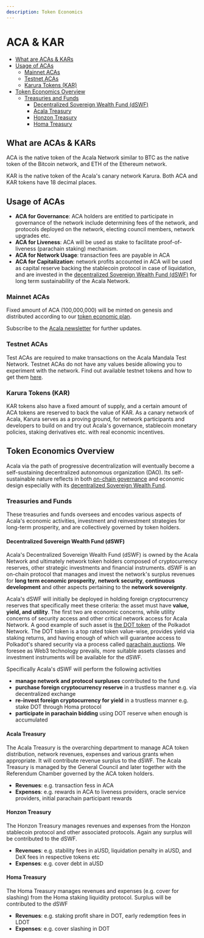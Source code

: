 ```yaml
---
description: Token Economics
---
```


# ACA & KAR

* [What are ACAs & KARs](https://wiki.acala.network/learn/economics/aca-and-kar#what-are-acas-and-kars)
* [Usage of ACAs](https://wiki.acala.network/learn/economics/aca-and-kar#usage-of-acas)
  * [Mainnet ACAs](https://wiki.acala.network/learn/economics/aca-and-kar#mainnet-acas)
  * [Testnet ACAs](https://wiki.acala.network/learn/economics/aca-and-kar#testnet-acas)
  * [Karura Tokens \(KAR\)](https://wiki.acala.network/learn/economics/aca-and-kar#karura-tokens-kar)
* [Token Economics Overview](https://wiki.acala.network/learn/economics/aca-and-kar#token-economics-overview)
  * [Treasuries and Funds](https://wiki.acala.network/learn/economics/aca-and-kar#treasuries-and-funds)
    * [Decentralized Sovereign Wealth Fund \(dSWF\)](https://wiki.acala.network/learn/economics/aca-and-kar#decentralized-sovereign-wealth-fund-dswf)
    * [Acala Treasury](https://wiki.acala.network/learn/economics/aca-and-kar#acala-treasury)
    * [Honzon Treasury](https://wiki.acala.network/learn/economics/aca-and-kar#honzon-treasury)
    * [Homa Treasury](https://wiki.acala.network/learn/economics/aca-and-kar#homa-treasury)

## What are ACAs & KARs

ACA is the native token of the Acala Network similar to BTC as the native token of the Bitcoin network, and ETH of the Ethereum network.

KAR is the native token of the Acala's canary network Karura. Both ACA and KAR tokens have 18 decimal places.

## Usage of ACAs

* **ACA for Governance**: ACA holders are entitled to participate in governance of the network include determining fees of the network, and protocols deployed on the network, electing council members, network upgrades etc.
* **ACA for Liveness**: ACA will be used as stake to facilitate proof-of-liveness \(parachain staking\) mechanism.
* **ACA for Network Usage**: transaction fees are payable in ACA
* **ACA for Capitalization**: network profits accounted in ACA will be used as capital reserve backing the stablecoin protocol in case of liquidation, and are invested in the [decentralized Sovereign Wealth Fund \(dSWF\)](https://github.com/AcalaNetwork/Acala-white-paper/blob/master/Building_a_Decentralized_Sovereign_Wealth_Fund.pdf) for long term sustainability of the Acala Network.

### Mainnet ACAs

Fixed amount of ACA \(100,000,000\) will be minted on genesis and distributed according to our [token economic plan](https://github.com/AcalaNetwork/Acala-white-paper/blob/master/Acala_Token_Economy_Paper.pdf).

Subscribe to the [Acala newsletter](https://share.hsforms.com/1X9RxkXk-R62I0VNbATaDXw4h8qc) for further updates.

### Testnet ACAs

Test ACAs are required to make transactions on the Acala Mandala Test Network. Testnet ACAs do not have any values beside allowing you to experiment with the network. Find out available testnet tokens and how to get them [here](https://wiki.acala.network/learn/get-started#get-test-tokens).

### Karura Tokens \(KAR\)

KAR tokens also have a fixed amount of supply, and a certain amount of ACA tokens are reserved to back the value of KAR. As a canary network of Acala, Karura serves as a proving ground, for network participants and developers to build on and try out Acala's governance, stablecoin monetary policies, staking derivatives etc. with real economic incentives.

## Token Economics Overview

Acala via the path of progressive decentralization will eventually become a self-sustaining decentralized autonomous organization \(DAO\). Its self-sustainable nature reflects in both [on-chain governance](https://wiki.acala.network/maintain/governance-guides/governance-overview) and economic design especially with its [decentralized Sovereign Wealth Fund](https://github.com/AcalaNetwork/Acala-white-paper/blob/master/Building_a_Decentralized_Sovereign_Wealth_Fund.pdf).

### Treasuries and Funds

These treasuries and funds oversees and encodes various aspects of Acala's economic activities, investment and reinvestment strategies for long-term prosperity, and are collectively governed by token holders.

#### Decentralized Sovereign Wealth Fund \(dSWF\)

Acala's Decentralized Sovereign Wealth Fund \(dSWF\) is owned by the Acala Network and ultimately network token holders composed of cryptocurrency reserves, other strategic investments and financial instruments. dSWF is an on-chain protocol that manages and invest the network's surplus revenues for **long term economic prosperity**, **network security**, **continuous development** and other aspects pertaining to the **network sovereignty**.

Acala's dSWF will initially be deployed in holding foreign cryptocurrency reserves that specifically meet these criteria: the asset must have **value, yield, and utility**. The first two are economic concerns, while utility concerns of security access and other critical network access for Acala Network. A good example of such asset is [the DOT token](https://polkadot.network/dot-token/) of the Polkadot Network. The DOT token is a top rated token value-wise, provides yield via staking returns, and having enough of which will guarantee access to Polkadot's shared security via a process called [parachain auctions](https://polkadot.network/polkadot-parachain-slots/). We foresee as Web3 technology prevails, more suitable assets classes and investment instruments will be available for the dSWF.

Specifically Acala's dSWF will perform the following activities

* **manage network and protocol surpluses** contributed to the fund
* **purchase foreign cryptocurrency reserve** in a trustless manner e.g. via decentralized exchange
* **re-invest foreign cryptocurrency for yield** in a trustless manner e.g. stake DOT through Homa protocol
* **participate in parachain bidding** using DOT reserve when enough is accumulated

#### Acala Treasury

The Acala Treasury is the overarching department to manage ACA token distribution, network revenues, expenses and various grants when appropriate. It will contribute revenue surplus to the dSWF. The Acala Treasury is managed by the General Council and later together with the Referendum Chamber governed by the ACA token holders.

* **Revenues**: e.g. transaction fess in ACA
* **Expenses**: e.g. rewards in ACA to liveness providers, oracle service providers, initial parachain participant rewards

#### Honzon Treasury

The Honzon Treasury manages revenues and expenses from the Honzon stablecoin protocol and other associated protocols. Again any surplus will be contributed to the dSWF.

* **Revenues**: e.g. stability fees in aUSD, liquidation penalty in aUSD, and DeX fees in respective tokens etc
* **Expenses**: e.g. cover debt in aUSD

#### Homa Treasury

The Homa Treasury manages revenues and expenses \(e.g. cover for slashing\) from the Homa staking liquidity protocol. Surplus will be contributed to the dSWF

* **Revenues**: e.g. staking profit share in DOT, early redemption fees in LDOT
* **Expenses**: e.g. cover slashing in DOT

